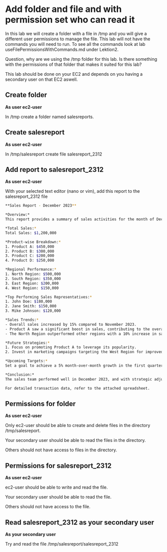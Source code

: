 # Add folder and file and with permission set who can read it

In this lab we will create a folder with a file in /tmp and you will give a different user permissions to manage the file.
This lab will not have the commands you will need to run. To see all the commands look at lab useFilePermissionsWithCommands.md under Lektion2.

Question, why are we using the /tmp folder for this lab. Is there something with the permissions of that folder that makes it suited for this lab?

This lab should be done on your EC2 and depends on you having a secondary user on that EC2 aswell.

## Create folder
**As user ec2-user**

In /tmp create a folder named salesreports.

## Create salesreport
**As user ec2-user**

In /tmp/salesreport create file salesreport_2312

## Add report to salesreport_2312
**As user ec2-user**

With your selected text editor (nano or vim), add this report to the salesreport_2312 file

```bash
**Sales Report - December 2023**

*Overview:*
This report provides a summary of sales activities for the month of December 2023.

*Total Sales:*
Total Sales: $1,200,000

*Product-wise Breakdown:*
1. Product A: $450,000
2. Product B: $300,000
3. Product C: $200,000
4. Product D: $250,000

*Regional Performance:*
1. North Region: $500,000
2. South Region: $350,000
3. East Region: $200,000
4. West Region: $150,000

*Top Performing Sales Representatives:*
1. John Doe: $180,000
2. Jane Smith: $150,000
3. Mike Johnson: $120,000

*Sales Trends:*
- Overall sales increased by 15% compared to November 2023.
- Product A saw a significant boost in sales, contributing to the overall growth.
- The North Region outperformed other regions with a 10% increase in sales.

*Future Strategies:*
1. Focus on promoting Product A to leverage its popularity.
2. Invest in marketing campaigns targeting the West Region for improved performance.

*Upcoming Targets:*
Set a goal to achieve a 5% month-over-month growth in the first quarter of 2024.

*Conclusion:*
The sales team performed well in December 2023, and with strategic adjustments, we aim to continue this positive trend into the next quarter.

For detailed transaction data, refer to the attached spreadsheet.

```

## Permissions for folder
**As user ec2-user**

Only ec2-user should be able to create and delete files in the directory /tmp/salesreport.

Your secondary user should be able to read the files in the directory.

Others should not have access to files in the directory.

## Permissions for salesreport_2312
**As user ec2-user**

ec2-user should be able to write and read the file.

Your secondary user should be able to read the file.

Others should not have access to the file.


## Read salesreport_2312 as your secondary user
**As your secondary user**

Try and read the file /tmp/salesreport/salesreport_2312
